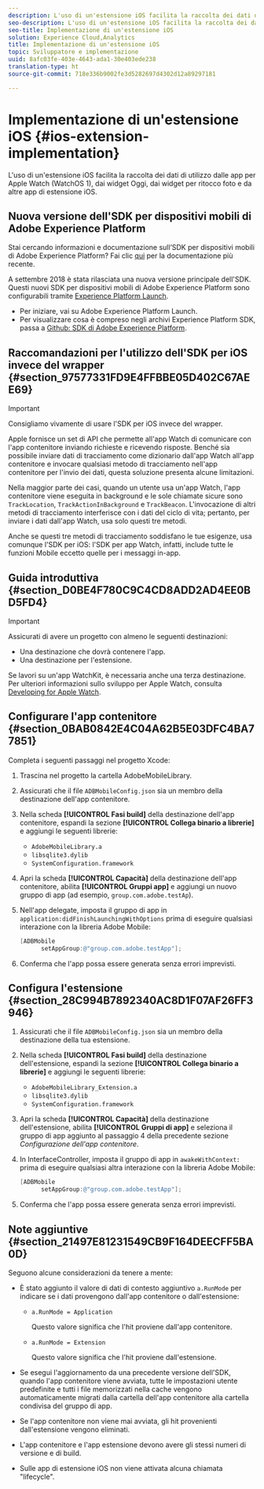 ```yaml
---
description: L'uso di un'estensione iOS facilita la raccolta dei dati di utilizzo dalle app per Apple Watch (WatchOS 1), dai widget Oggi, dai widget per ritocco foto e da altre app di estensione iOS.
seo-description: L'uso di un'estensione iOS facilita la raccolta dei dati di utilizzo dalle app per Apple Watch (WatchOS 1), dai widget Oggi, dai widget per ritocco foto e da altre app di estensione iOS.
seo-title: Implementazione di un'estensione iOS
solution: Experience Cloud,Analytics
title: Implementazione di un'estensione iOS
topic: Sviluppatore e implementazione
uuid: 8afc03fe-403e-4643-ada1-30e403ede238
translation-type: ht
source-git-commit: 718e336b9002fe3d5282697d4302d12a89297181

---
```



# Implementazione di un'estensione iOS {#ios-extension-implementation}

L'uso di un'estensione iOS facilita la raccolta dei dati di utilizzo dalle app per Apple Watch (WatchOS 1), dai widget Oggi, dai widget per ritocco foto e da altre app di estensione iOS.

## Nuova versione dell'SDK per dispositivi mobili di Adobe Experience Platform

Stai cercando informazioni e documentazione sull’SDK per dispositivi mobili di Adobe Experience Platform? Fai clic [qui](https://aep-sdks.gitbook.io/docs/) per la documentazione più recente.

A settembre 2018 è stata rilasciata una nuova versione principale dell'SDK. Questi nuovi SDK per dispositivi mobili di Adobe Experience Platform sono configurabili tramite [Experience Platform Launch](https://www.adobe.com/it/experience-platform/launch.html).

* Per iniziare, vai su Adobe Experience Platform Launch.
* Per visualizzare cosa è compreso negli archivi Experience Platform SDK, passa a [Github: SDK di Adobe Experience Platform](https://github.com/Adobe-Marketing-Cloud/acp-sdks).

## Raccomandazioni per l'utilizzo dell'SDK per iOS invece del wrapper {#section_97577331FD9E4FFBBE05D402C67AEE69}

>[!IMPORTANT]
>
>Consigliamo vivamente di usare l'SDK per iOS invece del wrapper.

Apple fornisce un set di API che permette all'app Watch di comunicare con l'app contenitore inviando richieste e ricevendo risposte. Benché sia possibile inviare dati di tracciamento come dizionario dall'app Watch all'app contenitore e invocare qualsiasi metodo di tracciamento nell'app contenitore per l'invio dei dati, questa soluzione presenta alcune limitazioni.

Nella maggior parte dei casi, quando un utente usa un'app Watch, l'app contenitore viene eseguita in background e le sole chiamate sicure sono `TrackLocation`, `TrackActionInBackground` e `TrackBeacon`. L'invocazione di altri metodi di tracciamento interferisce con i dati del ciclo di vita; pertanto, per inviare i dati dall'app Watch, usa solo questi tre metodi.

Anche se questi tre metodi di tracciamento soddisfano le tue esigenze, usa comunque l'SDK per iOS: l'SDK per app Watch, infatti, include tutte le funzioni Mobile eccetto quelle per i messaggi in-app.

## Guida introduttiva {#section_D0BE4F780C9C4CD8ADD2AD4EE0BD5FD4}

>[!IMPORTANT]
>
>Assicurati di avere un progetto con almeno le seguenti destinazioni:
>
>* Una destinazione che dovrà contenere l'app.
>* Una destinazione per l'estensione.
>



Se lavori su un'app WatchKit, è necessaria anche una terza destinazione. Per ulteriori informazioni sullo sviluppo per Apple Watch, consulta [Developing for Apple Watch](https://developer.apple.com/library/ios/documentation/General/Conceptual/WatchKitProgrammingGuide/index.html#//apple_ref/doc/uid/TP40014969-CH8-SW1).

## Configurare l'app contenitore {#section_0BAB0842E4C04A62B5E03DFC4BA77851}

Completa i seguenti passaggi nel progetto Xcode:

1. Trascina nel progetto la cartella AdobeMobileLibrary.
1. Assicurati che il file `ADBMobileConfig.json` sia un membro della destinazione dell'app contenitore.
1. Nella scheda **[!UICONTROL Fasi build]** della destinazione dell'app contenitore, espandi la sezione **[!UICONTROL Collega binario a librerie]** e aggiungi le seguenti librerie:

   * `AdobeMobileLibrary.a`
   * `libsqlite3.dylib`
   * `SystemConfiguration.framework`

1. Apri la scheda **[!UICONTROL Capacità]** della destinazione dell'app contenitore, abilita **[!UICONTROL Gruppi app]** e aggiungi un nuovo gruppo di app (ad esempio, `group.com.adobe.testAp`).

1. Nell'app delegate, imposta il gruppo di app in `application:didFinishLaunchingWithOptions` prima di eseguire qualsiasi interazione con la libreria Adobe Mobile:

   ```objective-c
   [ADBMobile 
         setAppGroup:@"group.com.adobe.testApp"];
   ```

1. Conferma che l'app possa essere generata senza errori imprevisti.

## Configura l'estensione {#section_28C994B7892340AC8D1F07AF26FF3946}

1. Assicurati che il file `ADBMobileConfig.json` sia un membro della destinazione della tua estensione.
1. Nella scheda **[!UICONTROL Fasi build]** della destinazione dell'estensione, espandi la sezione **[!UICONTROL Collega binario a librerie]** e aggiungi le seguenti librerie:

   * `AdobeMobileLibrary_Extension.a`
   * `libsqlite3.dylib`
   * `SystemConfiguration.framework`

1. Apri la scheda **[!UICONTROL Capacità]** della destinazione dell'estensione, abilita **[!UICONTROL Gruppi di app]** e seleziona il gruppo di app aggiunto al passaggio 4 della precedente sezione *Configurazione dell'app contenitore*.

1. In InterfaceController, imposta il gruppo di app in `awakeWithContext:` prima di eseguire qualsiasi altra interazione con la libreria Adobe Mobile:

   ```objective-c
   [ADBMobile 
         setAppGroup:@"group.com.adobe.testApp"];
   ```

1. Conferma che l'app possa essere generata senza errori imprevisti.

## Note aggiuntive {#section_21497E81231549CB9F164DEECFF5BA0D}

Seguono alcune considerazioni da tenere a mente:

* È stato aggiunto il valore di dati di contesto aggiuntivo `a.RunMode` per indicare se i dati provengono dall'app contenitore o dall'estensione:

   * `a.RunMode = Application`

      Questo valore significa che l'hit proviene dall'app contenitore.
   * `a.RunMode = Extension`

      Questo valore significa che l'hit proviene dall'estensione.

* Se esegui l'aggiornamento da una precedente versione dell'SDK, quando l'app contenitore viene avviata, tutte le impostazioni utente predefinite e tutti i file memorizzati nella cache vengono automaticamente migrati dalla cartella dell'app contenitore alla cartella condivisa del gruppo di app.
* Se l'app contenitore non viene mai avviata, gli hit provenienti dall'estensione vengono eliminati.
* L'app contenitore e l'app estensione devono avere gli stessi numeri di versione e di build.
* Sulle app di estensione iOS non viene attivata alcuna chiamata "lifecycle".

